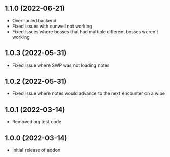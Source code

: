 ## 1.1.0 (2022-06-21)
* Overhauled backend
* Fixed issues with sunwell not working
* Fixed issues where bosses that had multiple different bosses weren't working

## 1.0.3 (2022-05-31)
* Fixed issue where SWP was not loading notes

## 1.0.2 (2022-05-31)
* Fixed issue where notes would advance to the next encounter on a wipe

## 1.0.1 (2022-03-14)
* Removed org test code

## 1.0.0 (2022-03-14)
* Initial release of addon